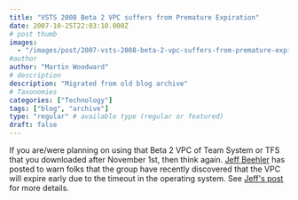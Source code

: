 ```yaml
---
title: "VSTS 2008 Beta 2 VPC suffers from Premature Expiration"
date: 2007-10-25T22:03:10.000Z
# post thumb
images:
  - "/images/post/2007-vsts-2008-beta-2-vpc-suffers-from-premature-expiration.jpg"
#author
author: "Martin Woodward"
# description
description: "Migrated from old blog archive"
# Taxonomies
categories: ["Technology"]
tags: ["blog", "archive"]
type: "regular" # available type (regular or featured)
draft: false
---
```


If you are/were planning on using that Beta 2 VPC of Team System or TFS that you downloaded after November 1st, then think again.  [Jeff Beehler](http://blogs.msdn.com/jeffbe) has posted to warn folks that the group have recently discovered that the VPC will expire early due to the timeout in the operating system.  See [Jeff's post](http://blogs.msdn.com/jeffbe/archive/2007/10/25/vs2008-beta2-vpcs-expiring-prematurely.aspx) for more details.
